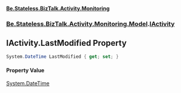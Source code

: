 #### [Be.Stateless.BizTalk.Activity.Monitoring](README.md 'README')
### [Be.Stateless.BizTalk.Activity.Monitoring.Model](Be.Stateless.BizTalk.Activity.Monitoring.Model.md 'Be.Stateless.BizTalk.Activity.Monitoring.Model').[IActivity](IActivity.md 'Be.Stateless.BizTalk.Activity.Monitoring.Model.IActivity')

## IActivity.LastModified Property

```csharp
System.DateTime LastModified { get; set; }
```

#### Property Value
[System.DateTime](https://docs.microsoft.com/en-us/dotnet/api/System.DateTime 'System.DateTime')